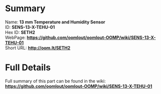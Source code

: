 
Summary
=================
  
Name: __13 mm Temperature and Humidity Sensor__    
ID: __SENS-13-X-TEHU-01__   
Hex ID: __SETH2__   
WebPage: __https://github.com/oomlout/oomlout-OOMP/wiki/SENS-13-X-TEHU-01__   
Short URL: __http://oom.lt/SETH2__   

Full Details
==========================
Full summary of this part can be found in the wiki:   
__https://github.com/oomlout/oomlout-OOMP/wiki/SENS-13-X-TEHU-01__    

